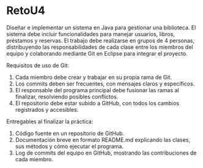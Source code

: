 # RetoU4
Diseñar e implementar un sistema en Java para gestionar una biblioteca.
El sistema debe incluir funcionalidades para manejar usuarios, libros, préstamos y reservas. El trabajo
debe realizarse en grupos de 4 personas, distribuyendo las responsabilidades de cada
clase entre los miembros del equipo y colaborando mediante Git en Eclipse para integrar
el proyecto.

   Requisitos de uso de Git:
1. Cada miembro debe crear y trabajar en su propia rama de Git.
2. Los commits deben ser frecuentes, con mensajes claros y específicos.
3. El responsable del programa principal debe fusionar las ramas al finalizar,
resolviendo posibles conflictos.
4. El repositorio debe estar subido a GitHub, con todos los cambios registrados y
accesibles.


Entregables al finalizar la práctica:
1. Código fuente en un repositorio de GitHub.
2. Documentación breve en formato README.md explicando las clases, sus
métodos y cómo ejecutar el programa.
3. Log de commits del equipo en GitHub, mostrando las contribuciones de cada
miembro.

